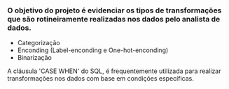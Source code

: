 ### O objetivo do projeto é evidenciar os tipos de  transformações que são rotineiramente realizadas nos dados  pelo analista de dados.

*    Categorização
*    Enconding (Label-enconding e One-hot-enconding)
*    Binarização            
    
    

A cláusula 'CASE WHEN' do SQL, é frequentemente utilizada para realizar transformações nos dados com base em condições específicas.
    
